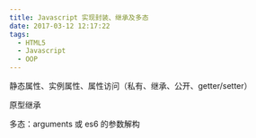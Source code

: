 ```yaml
---
title: Javascript 实现封装、继承及多态
date: 2017-03-12 12:17:22
tags:
  - HTML5
  - Javascript
  - OOP
---
```


静态属性、实例属性、属性访问（私有、继承、公开、getter/setter）

原型继承

多态：arguments 或 es6 的参数解构
